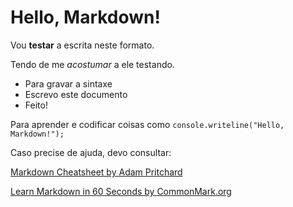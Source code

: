 # Hello, Markdown!

Vou **testar** a escrita neste formato.

Tendo de me *acostumar* a ele testando.

* Para gravar a sintaxe
* Escrevo este documento
* Feito!

Para aprender e codificar coisas como `console.writeline("Hello, Markdown!");`

Caso precise de ajuda, devo consultar:

[Markdown Cheatsheet by Adam Pritchard](https://github.com/adam-p/markdown-here/wiki/Markdown-Cheatsheet)

[Learn Markdown in 60 Seconds by CommonMark.org](http://commonmark.org/help/)
